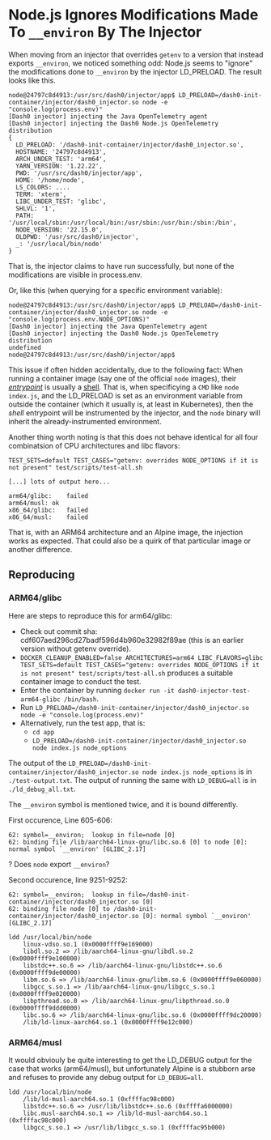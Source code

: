 Node.js Ignores Modifications Made To `__environ` By The Injector
=================================================================

When moving from an injector that overrides `getenv` to a version that instead exports `__environ`, we noticed something
odd: Node.js seems to "ignore" the modifications done to `__environ` by the injector LD_PRELOAD.
The result looks like this.

```
node@24797c8d4913:/usr/src/dash0/injector/app$ LD_PRELOAD=/dash0-init-container/injector/dash0_injector.so node -e "console.log(process.env)"
[Dash0 injector] injecting the Java OpenTelemetry agent
[Dash0 injector] injecting the Dash0 Node.js OpenTelemetry distribution
{
  LD_PRELOAD: '/dash0-init-container/injector/dash0_injector.so',
  HOSTNAME: '24797c8d4913',
  ARCH_UNDER_TEST: 'arm64',
  YARN_VERSION: '1.22.22',
  PWD: '/usr/src/dash0/injector/app',
  HOME: '/home/node',
  LS_COLORS: ....
  TERM: 'xterm',
  LIBC_UNDER_TEST: 'glibc',
  SHLVL: '1',
  PATH: '/usr/local/sbin:/usr/local/bin:/usr/sbin:/usr/bin:/sbin:/bin',
  NODE_VERSION: '22.15.0',
  OLDPWD: '/usr/src/dash0/injector',
  _: '/usr/local/bin/node'
}
```

That is, the injector claims to have run successfully, but none of the modifications are visible in process.env.

Or, like this (when querying for a specific environment variable):

```
node@24797c8d4913:/usr/src/dash0/injector/app$ LD_PRELOAD=/dash0-init-container/injector/dash0_injector.so node -e "console.log(process.env.NODE_OPTIONS)"
[Dash0 injector] injecting the Java OpenTelemetry agent
[Dash0 injector] injecting the Dash0 Node.js OpenTelemetry distribution
undefined
node@24797c8d4913:/usr/src/dash0/injector/app$
```

This issue if often hidden accidentally, due to the following fact:
When running a container image (say one of the official `node` images), their [_entrypoint_](https://github.com/nodejs/docker-node/blob/main/24/bookworm/Dockerfile#L75)
is usually a [shell](https://github.com/nodejs/docker-node/blob/main/24/bookworm/docker-entrypoint.sh).
That is, when specificying a `CMD` like `node index.js`, and the LD_PRELOAD is set as an environment variable from
outside the container (which it usually is, at least in Kubernetes), then the _shell_ entrypoint will be instrumented by
the injector, and the `node` binary will inherit the  already-instrumented environment.

Another thing worth noting is that this does not behave identical for all four combinatsion of CPU architectures and
libc flavors:

```
TEST_SETS=default TEST_CASES="getenv: overrides NODE_OPTIONS if it is not present" test/scripts/test-all.sh

[...] lots of output here...

arm64/glibc:	failed
arm64/musl:	ok
x86_64/glibc:	failed
x86_64/musl:	failed
```

That is, with an ARM64 architecture and an Alpine image, the injection works as expected.
That could also be a quirk of that particular image or another difference.

Reproducing
-----------

### ARM64/glibc

Here are steps to reproduce this for arm64/glibc:

* Check out commit sha: cdf607aed296cd27badf596d4b960e32982f89ae (this is an earlier version without getenv override).
* `DOCKER_CLEANUP_ENABLED=false ARCHITECTURES=arm64 LIBC_FLAVORS=glibc TEST_SETS=default TEST_CASES="getenv: overrides NODE_OPTIONS if it is not present" test/scripts/test-all.sh` produces a suitable container image to conduct the test.
* Enter the container by running `docker run -it dash0-injector-test-arm64-glibc /bin/bash`.
* Run `LD_PRELOAD=/dash0-init-container/injector/dash0_injector.so node -e "console.log(process.env)"`
* Alternatively, run the test app, that is:
    * `cd app`
    * `LD_PRELOAD=/dash0-init-container/injector/dash0_injector.so node index.js node_options`

The output of the `LD_PRELOAD=/dash0-init-container/injector/dash0_injector.so node index.js node_options` is in
`./test-output.txt`.
The output of running the same with `LD_DEBUG=all` is in `./ld_debug_all.txt`.

The `__environ` symbol is mentioned twice, and it is bound differently.

First occurence, Line 605-606:
```
62:	symbol=__environ;  lookup in file=node [0]
62:	binding file /lib/aarch64-linux-gnu/libc.so.6 [0] to node [0]: normal symbol `__environ' [GLIBC_2.17]
```

? Does `node` export `__environ`?

Second occurence, line 9251-9252:
```
62:	symbol=__environ;  lookup in file=/dash0-init-container/injector/dash0_injector.so [0]
62:	binding file node [0] to /dash0-init-container/injector/dash0_injector.so [0]: normal symbol `__environ' [GLIBC_2.17]
```

```
ldd /usr/local/bin/node
	linux-vdso.so.1 (0x0000ffff9e169000)
	libdl.so.2 => /lib/aarch64-linux-gnu/libdl.so.2 (0x0000ffff9e100000)
	libstdc++.so.6 => /lib/aarch64-linux-gnu/libstdc++.so.6 (0x0000ffff9de00000)
	libm.so.6 => /lib/aarch64-linux-gnu/libm.so.6 (0x0000ffff9e060000)
	libgcc_s.so.1 => /lib/aarch64-linux-gnu/libgcc_s.so.1 (0x0000ffff9e020000)
	libpthread.so.0 => /lib/aarch64-linux-gnu/libpthread.so.0 (0x0000ffff9ddd0000)
	libc.so.6 => /lib/aarch64-linux-gnu/libc.so.6 (0x0000ffff9dc20000)
	/lib/ld-linux-aarch64.so.1 (0x0000ffff9e12c000)
```

### ARM64/musl

It would obviouly be quite interesting to get the LD_DEBUG output for the case that works (arm64/musl), but
unfortunately Alpine is a stubborn arse and refuses to provide any debug output for `LD_DEBUG=all`.

```
ldd /usr/local/bin/node
	/lib/ld-musl-aarch64.so.1 (0xffffac98c000)
	libstdc++.so.6 => /usr/lib/libstdc++.so.6 (0xffffa6000000)
	libc.musl-aarch64.so.1 => /lib/ld-musl-aarch64.so.1 (0xffffac98c000)
	libgcc_s.so.1 => /usr/lib/libgcc_s.so.1 (0xffffac95b000)
```